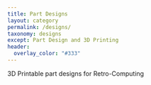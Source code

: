 ```yaml
---
title: Part Designs
layout: category
permalink: /designs/
taxonomy: designs
except: Part Design and 3D Printing
header:
  overlay_color: "#333"
---
```


3D Printable part designs for Retro-Computing